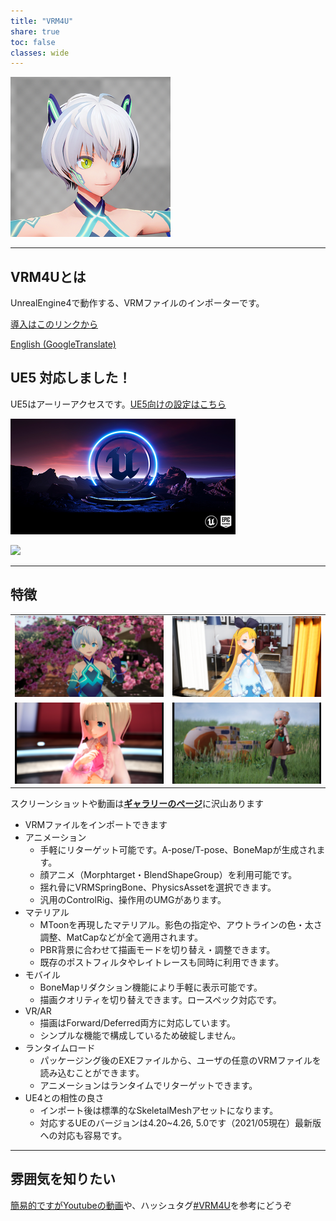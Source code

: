 ```yaml
---
title: "VRM4U"
share: true
toc: false
classes: wide
---
```


[![](../assets/images/top_256x256.png)](../assets/images/top_l.png)

----
## VRM4Uとは

UnrealEngine4で動作する、VRMファイルのインポーターです。

[導入はこのリンクから](./01_quick-start/)

[English (GoogleTranslate)](https://translate.google.com/translate?um=1&ie=UTF-8&hl=ja&client=tw-ob&sl=ja&tl=en&u=https%3A%2F%2Fruyo.github.io%2FVRM4U%2F)

## UE5 対応しました！

UE5はアーリーアクセスです。[UE5向けの設定はこちら](./51_ue5/)

[![](./assets/images/small/EdSplash.bmp)](./assets/images/small/EdSplash.bmp)

[![](./assets/images/ue5.png)](./assets/images/small/ue5.png)

----
## 特徴

|||
|:-:|:-:|
|[![](./assets/images/small/03.png)](./assets/images/03.png)|[![](./assets/images/small/04.png)](./assets/images/04.png)|
|[![](./assets/images/small/01_a.png)](./assets/images/01_a.png)|[![](./assets/images/small/01_b.png)](./assets/images/01_b.png)|


スクリーンショットや動画は[**ギャラリーのページ**](./90_gallery/)に沢山あります

 - VRMファイルをインポートできます
 - アニメーション
     - 手軽にリターゲット可能です。A-pose/T-pose、BoneMapが生成されます。
     - 顔アニメ（Morphtarget・BlendShapeGroup）を利用可能です。
     - 揺れ骨にVRMSpringBone、PhysicsAssetを選択できます。
     - 汎用のControlRig、操作用のUMGがあります。
 - マテリアル
     - MToonを再現したマテリアル。影色の指定や、アウトラインの色・太さ調整、MatCapなどが全て適用されます。
     - PBR背景に合わせて描画モードを切り替え・調整できます。
     - 既存のポストフィルタやレイトレースも同時に利用できます。
 - モバイル
     - BoneMapリダクション機能により手軽に表示可能です。
     - 描画クオリティを切り替えできます。ロースペック対応です。
 - VR/AR
     - 描画はForward/Deferred両方に対応しています。
     - シンプルな機能で構成しているため破綻しません。
 - ランタイムロード
     - パッケージング後のEXEファイルから、ユーザの任意のVRMファイルを読み込むことができます。
     - アニメーションはランタイムでリターゲットできます。
 - UE4との相性の良さ
     - インポート後は標準的なSkeletalMeshアセットになります。
     - 対応するUEのバージョンは4.20~4.26, 5.0です（2021/05現在）最新版への対応も容易です。

----
## 雰囲気を知りたい

[簡易的ですがYoutubeの動画](https://www.youtube.com/channel/UC9Xuvwk9YLisxtNbTAjryDQ)や、ハッシュタグ[#VRM4U](https://twitter.com/hashtag/VRM4U)を参考にどうぞ

